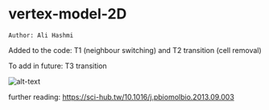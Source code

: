 # vertex-model-2D

`Author: Ali Hashmi`

Added to the code: T1 (neighbour switching) and T2 transition (cell removal)

To add in future: T3 transition


![alt-text](https://github.com/alihashmiii/vertex-model-2D/blob/master/results.gif)


further reading: https://sci-hub.tw/10.1016/j.pbiomolbio.2013.09.003
